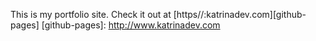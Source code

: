 This is my portfolio site. Check it out at [https//:katrinadev.com][github-pages]
[github-pages]: http://www.katrinadev.com
